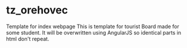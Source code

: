 # tz_orehovec
Template for index webpage
This is template for tourist Board made for some student. It will be overwritten using AngularJS so identical parts in html don't repeat.
